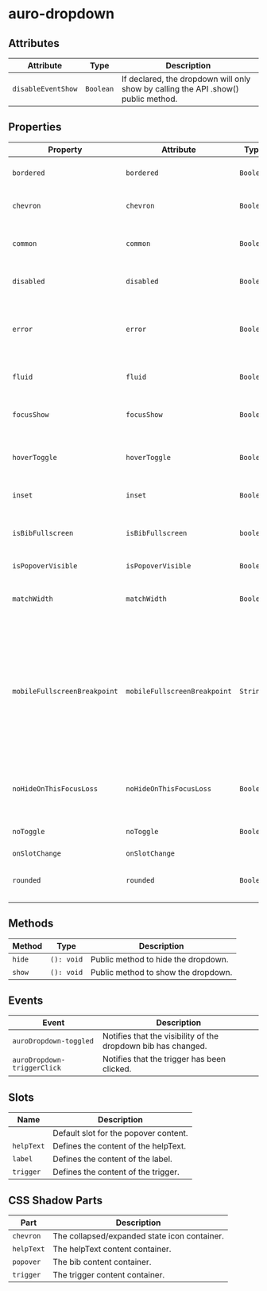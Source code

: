# auro-dropdown

## Attributes

| Attribute          | Type        | Description                                      |
|--------------------|-------------|--------------------------------------------------|
| `disableEventShow` | ` Boolean ` | If declared, the dropdown will only show by calling the API .show() public method. |

## Properties

| Property                     | Attribute                    | Type        | Default | Description                                      |
|------------------------------|------------------------------|-------------|---------|--------------------------------------------------|
| `bordered`                   | `bordered`                   | ` Boolean ` |         | If declared, applies a border around the trigger slot. |
| `chevron`                    | `chevron`                    | ` Boolean ` |         | If declared, the dropdown displays a chevron on the right. |
| `common`                     | `common`                     | ` Boolean ` |         | If declared, the dropdown will be styled with the common theme. |
| `disabled`                   | `disabled`                   | ` Boolean ` |         | If declared, the dropdown is not interactive.    |
| `error`                      | `error`                      | ` Boolean ` |         | If declared in combination with `bordered` property or `helpText` slot content, will apply red color to both. |
| `fluid`                      | `fluid`                      | `Boolean`   |         | Makes the trigger to be full width of its parent container. |
| `focusShow`                  | `focusShow`                  | ` Boolean ` |         | If declared, the bib will display when focus is applied to the trigger. |
| `hoverToggle`                | `hoverToggle`                | ` Boolean ` |         | If declared, the trigger will toggle the dropdown on mouseover/mouseout. |
| `inset`                      | `inset`                      | ` Boolean ` |         | If declared, will apply padding around trigger slot content. |
| `isBibFullscreen`            | `isBibFullscreen`            | `boolean`   | false   | If true, the dropdown bib is taking the fullscreen when it's open |
| `isPopoverVisible`           | `isPopoverVisible`           | ` Boolean ` | false   | If true, the dropdown bib is displayed.          |
| `matchWidth`                 | `matchWidth`                 | ` Boolean ` | false   | If declared, the popover and trigger will be set to the same width. |
| `mobileFullscreenBreakpoint` | `mobileFullscreenBreakpoint` | ` String `  |         | Defines the screen size breakpoint (`lg`, `md`, `sm`, or `xs`) at which the dropdown switches to fullscreen mode on mobile. When expanded, the dropdown will automatically display in fullscreen mode if the screen size is equal to or smaller than the selected breakpoint. |
| `noHideOnThisFocusLoss`      | `noHideOnThisFocusLoss`      | ` Boolean ` | false   | If declared, the dropdown will not hide when moving focus outside the element. |
| `noToggle`                   | `noToggle`                   | ` Boolean ` |         | If declared, the trigger will only show the dropdown bib. |
| `onSlotChange`               | `onSlotChange`               |             |         |                                                  |
| `rounded`                    | `rounded`                    | ` Boolean ` |         | If declared, will apply border-radius to trigger and default slots. |

## Methods

| Method | Type       | Description                         |
|--------|------------|-------------------------------------|
| `hide` | `(): void` | Public method to hide the dropdown. |
| `show` | `(): void` | Public method to show the dropdown. |

## Events

| Event                       | Description                                      |
|-----------------------------|--------------------------------------------------|
| `auroDropdown-toggled`      | Notifies that the visibility of the dropdown bib has changed. |
| `auroDropdown-triggerClick` | Notifies that the trigger has been clicked.      |

## Slots

| Name       | Description                           |
|------------|---------------------------------------|
|            | Default slot for the popover content. |
| `helpText` | Defines the content of the helpText.  |
| `label`    | Defines the content of the label.     |
| `trigger`  | Defines the content of the trigger.   |

## CSS Shadow Parts

| Part       | Description                                  |
|------------|----------------------------------------------|
| `chevron`  | The collapsed/expanded state icon container. |
| `helpText` | The helpText content container.              |
| `popover`  | The bib content container.                   |
| `trigger`  | The trigger content container.               |
